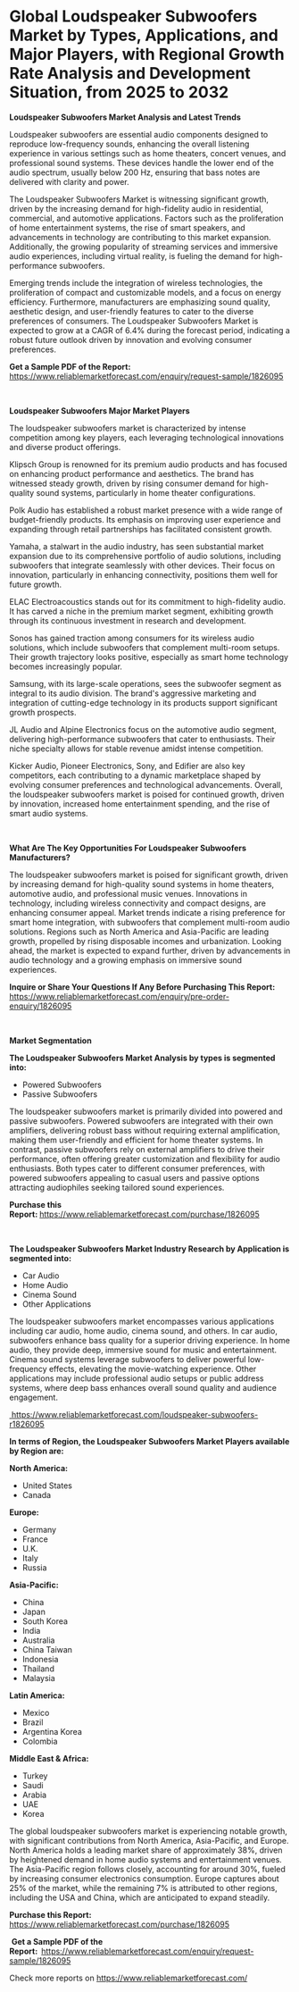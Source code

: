 <p><h1>Global Loudspeaker Subwoofers Market by Types, Applications, and Major Players, with Regional Growth Rate Analysis and Development Situation, from 2025 to 2032</h1></p><p><strong>Loudspeaker Subwoofers Market Analysis and Latest Trends</strong></p>
<p><p>Loudspeaker subwoofers are essential audio components designed to reproduce low-frequency sounds, enhancing the overall listening experience in various settings such as home theaters, concert venues, and professional sound systems. These devices handle the lower end of the audio spectrum, usually below 200 Hz, ensuring that bass notes are delivered with clarity and power.</p><p>The Loudspeaker Subwoofers Market is witnessing significant growth, driven by the increasing demand for high-fidelity audio in residential, commercial, and automotive applications. Factors such as the proliferation of home entertainment systems, the rise of smart speakers, and advancements in technology are contributing to this market expansion. Additionally, the growing popularity of streaming services and immersive audio experiences, including virtual reality, is fueling the demand for high-performance subwoofers.</p><p>Emerging trends include the integration of wireless technologies, the proliferation of compact and customizable models, and a focus on energy efficiency. Furthermore, manufacturers are emphasizing sound quality, aesthetic design, and user-friendly features to cater to the diverse preferences of consumers. The Loudspeaker Subwoofers Market is expected to grow at a CAGR of 6.4% during the forecast period, indicating a robust future outlook driven by innovation and evolving consumer preferences.</p></p>
<p><strong>Get a Sample PDF of the Report:&nbsp;</strong> <a href="https://www.reliablemarketforecast.com/enquiry/request-sample/1826095?utm_campaign=2296&utm_medium=2&utm_source=Github&utm_content=ia&utm_term=09022025&utm_id=loudspeaker-subwoofers">https://www.reliablemarketforecast.com/enquiry/request-sample/1826095</a></p>
<p>&nbsp;</p>
<p><strong>Loudspeaker Subwoofers Major Market Players</strong></p>
<p><p>The loudspeaker subwoofers market is characterized by intense competition among key players, each leveraging technological innovations and diverse product offerings. </p><p>Klipsch Group is renowned for its premium audio products and has focused on enhancing product performance and aesthetics. The brand has witnessed steady growth, driven by rising consumer demand for high-quality sound systems, particularly in home theater configurations. </p><p>Polk Audio has established a robust market presence with a wide range of budget-friendly products. Its emphasis on improving user experience and expanding through retail partnerships has facilitated consistent growth. </p><p>Yamaha, a stalwart in the audio industry, has seen substantial market expansion due to its comprehensive portfolio of audio solutions, including subwoofers that integrate seamlessly with other devices. Their focus on innovation, particularly in enhancing connectivity, positions them well for future growth.</p><p>ELAC Electroacoustics stands out for its commitment to high-fidelity audio. It has carved a niche in the premium market segment, exhibiting growth through its continuous investment in research and development.</p><p>Sonos has gained traction among consumers for its wireless audio solutions, which include subwoofers that complement multi-room setups. Their growth trajectory looks positive, especially as smart home technology becomes increasingly popular.</p><p>Samsung, with its large-scale operations, sees the subwoofer segment as integral to its audio division. The brand's aggressive marketing and integration of cutting-edge technology in its products support significant growth prospects.</p><p>JL Audio and Alpine Electronics focus on the automotive audio segment, delivering high-performance subwoofers that cater to enthusiasts. Their niche specialty allows for stable revenue amidst intense competition.</p><p>Kicker Audio, Pioneer Electronics, Sony, and Edifier are also key competitors, each contributing to a dynamic marketplace shaped by evolving consumer preferences and technological advancements. Overall, the loudspeaker subwoofers market is poised for continued growth, driven by innovation, increased home entertainment spending, and the rise of smart audio systems.</p></p>
<p>&nbsp;</p>
<p><strong>What Are The Key Opportunities For Loudspeaker Subwoofers Manufacturers?</strong></p>
<p><p>The loudspeaker subwoofers market is poised for significant growth, driven by increasing demand for high-quality sound systems in home theaters, automotive audio, and professional music venues. Innovations in technology, including wireless connectivity and compact designs, are enhancing consumer appeal. Market trends indicate a rising preference for smart home integration, with subwoofers that complement multi-room audio solutions. Regions such as North America and Asia-Pacific are leading growth, propelled by rising disposable incomes and urbanization. Looking ahead, the market is expected to expand further, driven by advancements in audio technology and a growing emphasis on immersive sound experiences.</p></p>
<p><strong>Inquire or Share Your Questions If Any Before Purchasing This Report:</strong> <a href="https://www.reliablemarketforecast.com/enquiry/pre-order-enquiry/1826095?utm_campaign=2296&utm_medium=2&utm_source=Github&utm_content=ia&utm_term=09022025&utm_id=loudspeaker-subwoofers">https://www.reliablemarketforecast.com/enquiry/pre-order-enquiry/1826095</a></p>
<p>&nbsp;</p>
<p><strong>Market Segmentation</strong></p>
<p><strong>The Loudspeaker Subwoofers Market Analysis by types is segmented into:</strong></p>
<p><ul><li>Powered Subwoofers</li><li>Passive Subwoofers</li></ul></p>
<p><p>The loudspeaker subwoofers market is primarily divided into powered and passive subwoofers. Powered subwoofers are integrated with their own amplifiers, delivering robust bass without requiring external amplification, making them user-friendly and efficient for home theater systems. In contrast, passive subwoofers rely on external amplifiers to drive their performance, often offering greater customization and flexibility for audio enthusiasts. Both types cater to different consumer preferences, with powered subwoofers appealing to casual users and passive options attracting audiophiles seeking tailored sound experiences.</p></p>
<p><strong>Purchase this Report:&nbsp;</strong><a href="https://www.reliablemarketforecast.com/purchase/1826095?utm_campaign=2296&utm_medium=2&utm_source=Github&utm_content=ia&utm_term=09022025&utm_id=loudspeaker-subwoofers">https://www.reliablemarketforecast.com/purchase/1826095</a></p>
<p>&nbsp;</p>
<p><strong>The Loudspeaker Subwoofers Market Industry Research by Application is segmented into:</strong></p>
<p><ul><li>Car Audio</li><li>Home Audio</li><li>Cinema Sound</li><li>Other Applications</li></ul></p>
<p><p>The loudspeaker subwoofers market encompasses various applications including car audio, home audio, cinema sound, and others. In car audio, subwoofers enhance bass quality for a superior driving experience. In home audio, they provide deep, immersive sound for music and entertainment. Cinema sound systems leverage subwoofers to deliver powerful low-frequency effects, elevating the movie-watching experience. Other applications may include professional audio setups or public address systems, where deep bass enhances overall sound quality and audience engagement.</p></p>
<p><a href="https://www.reliablemarketforecast.com/loudspeaker-subwoofers-r1826095?utm_campaign=2296&utm_medium=2&utm_source=Github&utm_content=ia&utm_term=09022025&utm_id=loudspeaker-subwoofers">&nbsp;https://www.reliablemarketforecast.com/loudspeaker-subwoofers-r1826095</a></p>
<p><strong>In terms of Region, the Loudspeaker Subwoofers Market Players available by Region are:</strong></p>
<p>
    <p> <strong> North America: </strong>
        <ul>
            <li>United States</li>
            <li>Canada</li>
        </ul>
        </p> 
    <p> <strong> Europe: </strong>
        <ul>
            <li>Germany</li>
            <li>France</li>
            <li>U.K.</li>
            <li>Italy</li>
            <li>Russia</li>
        </ul>
        </p> 
    <p> <strong> Asia-Pacific: </strong>
        <ul>
            <li>China</li>
            <li>Japan</li>
            <li>South Korea</li>
            <li>India</li>
            <li>Australia</li>
            <li>China Taiwan</li>
            <li>Indonesia</li>
            <li>Thailand</li>
            <li>Malaysia</li>
        </ul>
        </p> 
    <p> <strong> Latin America: </strong>
        <ul>
            <li>Mexico</li>
            <li>Brazil</li>
            <li>Argentina Korea</li>
            <li>Colombia</li>
        </ul>
        </p> 
    <p> <strong> Middle East & Africa: </strong>
        <ul>
            <li>Turkey</li>
            <li>Saudi</li>
            <li>Arabia</li>
            <li>UAE</li>
            <li>Korea</li>
        </ul>
    </p>
    </p>
<p><p>The global loudspeaker subwoofers market is experiencing notable growth, with significant contributions from North America, Asia-Pacific, and Europe. North America holds a leading market share of approximately 38%, driven by heightened demand in home audio systems and entertainment venues. The Asia-Pacific region follows closely, accounting for around 30%, fueled by increasing consumer electronics consumption. Europe captures about 25% of the market, while the remaining 7% is attributed to other regions, including the USA and China, which are anticipated to expand steadily.</p></p>
<p><strong>Purchase this Report: </strong><a href="https://www.reliablemarketforecast.com/purchase/1826095?utm_campaign=2296&utm_medium=2&utm_source=Github&utm_content=ia&utm_term=09022025&utm_id=loudspeaker-subwoofers">https://www.reliablemarketforecast.com/purchase/1826095</a></p>
<p>&nbsp;<strong>Get a Sample PDF of the Report:&nbsp;&nbsp;</strong><a href="https://www.reliablemarketforecast.com/enquiry/request-sample/1826095?utm_campaign=2296&utm_medium=2&utm_source=Github&utm_content=ia&utm_term=09022025&utm_id=loudspeaker-subwoofers">https://www.reliablemarketforecast.com/enquiry/request-sample/1826095</a></p>
<p><strong></strong></p>
<p>Check more reports on <a href="https://www.reliablemarketforecast.com/?utm_campaign=2296&utm_medium=2&utm_source=Github&utm_content=ia&utm_term=09022025&utm_id=loudspeaker-subwoofers">https://www.reliablemarketforecast.com/</a></p>